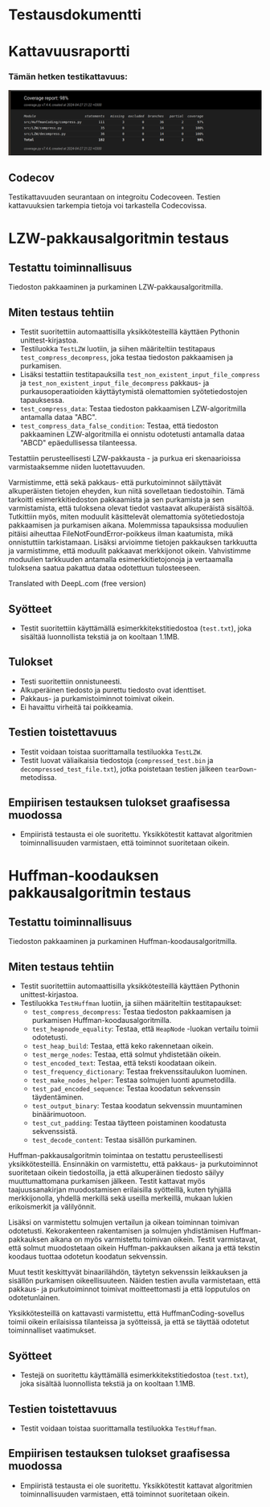 # Testausdokumentti

# Kattavuusraportti
### Tämän hetken testikattavuus:
![Testikattavuus](https://github.com/Yusuboy/Tiralabra/blob/main/Dokumentaatio/Viikkoraportit/coverage4.png)
## Codecov
Testikattavuuden seurantaan on integroitu Codecoveen. Testien kattavuuksien tarkempia tietoja voi tarkastella Codecovissa.

# LZW-pakkausalgoritmin testaus


## Testattu toiminnallisuus
Tiedoston pakkaaminen ja purkaminen LZW-pakkausalgoritmilla.


## Miten testaus tehtiin
- Testit suoritettiin automaattisilla yksikkötesteillä käyttäen Pythonin unittest-kirjastoa.
- Testiluokka `TestLZW` luotiin, ja siihen määriteltiin testitapaus `test_compress_decompress`, joka testaa tiedoston pakkaamisen ja purkamisen.
- Lisäksi testattiin testitapauksilla `test_non_existent_input_file_compress` ja `test_non_existent_input_file_decompress` pakkaus- ja purkausoperaatioiden käyttäytymistä olemattomien syötetiedostojen tapauksessa.
- `test_compress_data`: Testaa tiedoston pakkaamisen LZW-algoritmilla antamalla dataa "ABC".
- `test_compress_data_false_condition`: Testaa, että tiedoston pakkaaminen LZW-algoritmilla ei onnistu odotetusti antamalla dataa "ABCD" epäedullisessa tilanteessa.

Testattiin perusteellisesti LZW-pakkausta - ja purkua eri skenaarioissa varmistaaksemme niiden luotettavuuden.

Varmistimme, että sekä pakkaus- että purkutoiminnot säilyttävät alkuperäisten tietojen eheyden, kun niitä sovelletaan tiedostoihin. Tämä tarkoitti esimerkkitiedoston pakkaamista ja sen purkamista ja sen varmistamista, että tuloksena olevat tiedot vastaavat alkuperäistä sisältöä.
Tutkittiin myös, miten moduulit käsittelevät olemattomia syötetiedostoja pakkaamisen ja purkamisen aikana. Molemmissa tapauksissa moduulien pitäisi aiheuttaa FileNotFoundError-poikkeus ilman kaatumista, mikä onnistuttiin tarkistamaan.
Lisäksi arvioimme tietojen pakkauksen tarkkuutta ja varmistimme, että moduulit pakkaavat merkkijonot oikein. Vahvistimme moduulien tarkkuuden antamalla esimerkkitietojonoja ja vertaamalla tuloksena saatua pakattua dataa odotettuun tulosteeseen.


Translated with DeepL.com (free version)
## Syötteet
- Testit suoritettiin käyttämällä esimerkkitekstitiedostoa (`test.txt`), joka sisältää luonnollista tekstiä ja on kooltaan 1.1MB.

## Tulokset
- Testi suoritettiin onnistuneesti.
- Alkuperäinen tiedosto ja purettu tiedosto ovat identtiset.
- Pakkaus- ja purkamistoiminnot toimivat oikein.
- Ei havaittu virheitä tai poikkeamia.
## Testien toistettavuus
- Testit voidaan toistaa suorittamalla testiluokka `TestLZW`.
- Testit luovat väliaikaisia tiedostoja (`compressed_test.bin` ja `decompressed_test_file.txt`), jotka poistetaan testien jälkeen `tearDown`-metodissa.

## Empiirisen testauksen tulokset graafisessa muodossa
- Empiiristä testausta ei ole suoritettu. Yksikkötestit kattavat algoritmien toiminnallisuuden varmistaen, että toiminnot suoritetaan oikein.

# Huffman-koodauksen pakkausalgoritmin testaus

## Testattu toiminnallisuus
Tiedoston pakkaaminen ja purkaminen Huffman-koodausalgoritmilla.

## Miten testaus tehtiin
- Testit suoritettiin automaattisilla yksikkötesteillä käyttäen Pythonin unittest-kirjastoa.
- Testiluokka `TestHuffman` luotiin, ja siihen määriteltiin testitapaukset:
  - `test_compress_decompress`: Testaa tiedoston pakkaamisen ja purkamisen Huffman-koodausalgoritmilla.
  - `test_heapnode_equality`: Testaa, että `HeapNode` -luokan vertailu toimii odotetusti.
  - `test_heap_build`: Testaa, että keko rakennetaan oikein.
  - `test_merge_nodes`: Testaa, että solmut yhdistetään oikein.
  - `test_encoded_text`: Testaa, että teksti koodataan oikein.
  - `test_frequency_dictionary`: Testaa frekvenssitaulukon luominen.
  - `test_make_nodes_helper`: Testaa solmujen luonti apumetodilla.
  - `test_pad_encoded_sequence`: Testaa koodatun sekvenssin täydentäminen.
  - `test_output_binary`: Testaa koodatun sekvenssin muuntaminen binäärimuotoon.
  - `test_cut_padding`: Testaa täytteen poistaminen koodatusta sekvenssistä.
  - `test_decode_content`: Testaa sisällön purkaminen.

Huffman-pakkausalgoritmin toimintaa on testattu perusteellisesti yksikkötesteillä. Ensinnäkin on varmistettu, että pakkaus- ja purkutoiminnot suoritetaan oikein tiedostoilla, ja että alkuperäinen tiedosto säilyy muuttumattomana purkamisen jälkeen. Testit kattavat myös taajuussanakirjan muodostamisen erilaisilla syötteillä, kuten tyhjällä merkkijonolla, yhdellä merkillä sekä useilla merkeillä, mukaan lukien erikoismerkit ja välilyönnit.

Lisäksi on varmistettu solmujen vertailun ja oikean toiminnan toimivan odotetusti. Kekorakenteen rakentamisen ja solmujen yhdistämisen Huffman-pakkauksen aikana on myös varmistettu toimivan oikein. Testit varmistavat, että solmut muodostetaan oikein Huffman-pakkauksen aikana ja että tekstin koodaus tuottaa odotetun koodatun sekvenssin.

Muut testit keskittyvät binaarilähdön, täytetyn sekvenssin leikkauksen ja sisällön purkamisen oikeellisuuteen. Näiden testien avulla varmistetaan, että pakkaus- ja purkutoiminnot toimivat moitteettomasti ja että lopputulos on odotetunlainen.

Yksikkötesteillä on kattavasti varmistettu, että HuffmanCoding-sovellus toimii oikein erilaisissa tilanteissa ja syötteissä, ja että se täyttää odotetut toiminnalliset vaatimukset.

## Syötteet
- Testejä on suoritettu käyttämällä esimerkkitekstitiedostoa (`test.txt`), joka sisältää luonnollista tekstiä ja on kooltaan 1.1MB.

## Testien toistettavuus
- Testit voidaan toistaa suorittamalla testiluokka `TestHuffman`.

## Empiirisen testauksen tulokset graafisessa muodossa
- Empiiristä testausta ei ole suoritettu. Yksikkötestit kattavat algoritmien toiminnallisuuden varmistaen, että toiminnot suoritetaan oikein.
